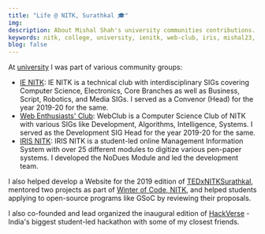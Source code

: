 ```yaml
---
title: "Life @ NITK, Surathkal 🎓"
img:
description: About Mishal Shah's university communities contributions.
keywords: nitk, college, university, ienitk, web-club, iris, mishal23, mishal shah
blog: false
---
```


At [university](https://nitk.ac.in/) I was part of various community groups:

- [IE NITK](https://ie.nitk.ac.in/): IE NITK is a technical club with interdisciplinary SIGs covering Computer Science, Electronics, Core Branches as well as Business, Script, Robotics, and Media SIGs. I served as a Convenor (Head) for the year 2019-20 for the same.
- [Web Enthusiasts' Club](https://webclub.nitk.ac.in/): WebClub is a Computer Science Club of NITK with various SIGs like Development, Algorithms, Intelligence, Systems. I served as the Development SIG Head for the year 2019-20 for the same.
- [IRIS NITK](https://iris.nitk.ac.in/): IRIS NITK is a student-led online Management Information System with over 25 different modules to digitize various pen-paper systems. I developed the NoDues Module and led the development team.

I also helped develop a Website for the 2019 edition of [TEDxNITKSurathkal](https://www.tedxnitksurathkal.in/), mentored two projects as part of [Winter of Code, NITK](https://woc-nitk.github.io), and helped students applying to open-source programs like GSoC by reviewing their proposals.

I also co-founded and lead organized the inaugural edition of [HackVerse](https://hackverse.nitk.ac.in) - India's biggest student-led hackathon with some of my closest friends.

